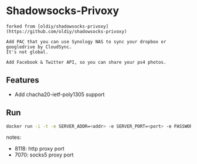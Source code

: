 # Shadowsocks-Privoxy

    forked from [oldiy/shadowsocks-privoxy](https://github.com/oldiy/shadowsocks-privoxy)

    Add PAC that you can use Synology NAS to sync your dropbox or googledrive by CloudSync.
    It's not global.
    
    Add Facebook & Twitter API, so you can share your ps4 photos.

## Features

-  Add chacha20-ietf-poly1305 support

## Run

```bash
docker run -i -t -e SERVER_ADDR=<addr> -e SERVER_PORT=<port> -e PASSWORD=<passwd> -e METHOD=chacha20-ietf-poly1305 -p 8118:8118 -p 7070:7070 jarontang/shadowsocks-privoxy
```
notes:

- 8118: http proxy port
- 7070: socks5 proxy port
